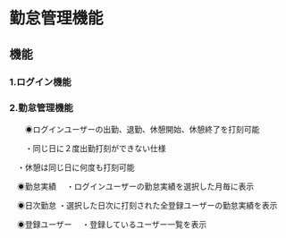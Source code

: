 # 勤怠管理機能
## 機能

### 1.ログイン機能

### 2.勤怠管理機能
　　◉ログインユーザーの出勤、退勤、休憩開始、休憩終了を打刻可能
   
　　・同じ日に２度出勤打刻ができない仕様
   
 　・休憩は同じ日に何度も打刻可能
  
 　◉勤怠実績
  　・ログインユーザーの勤怠実績を選択した月毎に表示
   
 　◉日次勤怠
   ・選択した日次に打刻された全登録ユーザーの勤怠実績を表示
   
 　◉登録ユーザー
  　・登録しているユーザー一覧を表示

  
